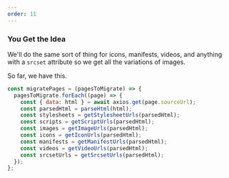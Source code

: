 ```yaml
---
order: 11
---
```


### You Get the Idea

We'll do the same sort of thing for icons, manifests, videos, and anything with a `srcset` attribute so we get all the variations of images.

So far, we have this.

```js
const migratePages = (pagesToMigrate) => {
  pagesToMigrate.forEach((page) => {
    const { data: html } = await axios.get(page.sourceUrl);
    const parsedHtml = parseHtml(html);
    const stylesheets = getStylesheetUrls(parsedHtml);
    const scripts = getScriptUrls(parsedHtml);
    const images = getImageUrls(parsedHtml);
    const icons = getIconUrls(parsedHtml);
    const manifests = getManifestUrls(parsedHtml);
    const videos = getVideoUrls(parsedHtml);
    const srcsetUrls = getSrcsetUrls(parsedHtml);
  });
};
```
